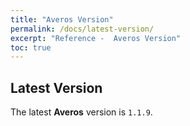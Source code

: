 ```yaml
---
title: "Averos Version"
permalink: /docs/latest-version/
excerpt: "Reference -  Averos Version"
toc: true
---
```


## **Latest Version**


The latest **Averos** version is `1.1.9`.
